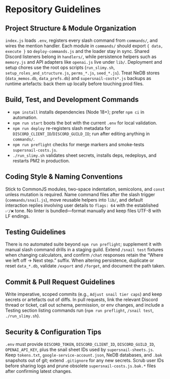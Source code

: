 # Repository Guidelines

## Project Structure & Module Organization
`index.js` loads `.env`, registers every slash command from `commands/`, and wires the mention handler. Each module in `commands/` should export `{ data, execute }` so `deploy-commands.js` and the loader stay in sync. Shared Discord listeners belong in `handlers/`, while persistence helpers such as `memory.js` and API adapters like `openai.js` live under `lib/`. Deployment and setup chores use the root ops scripts (`run_slimy.sh`, `setup_roles_and_structure.js`, `perms_*.js`, `seed_*.js`). Treat NeDB stores (`data_memos.db`, `data_prefs.db`) and `supersnail-costs*.js` backups as runtime artefacts: back them up locally before touching prod files.

## Build, Test, and Development Commands
- `npm install` installs dependencies (Node 18+); prefer `npm ci` in automation.
- `npm run start` boots the bot with the current `.env` for local validation.
- `npm run deploy` re-registers slash metadata for `DISCORD_CLIENT_ID`/`DISCORD_GUILD_ID`; run after editing anything in `commands/`.
- `npm run preflight` checks for merge markers and smoke-tests `supersnail-costs.js`.
- `./run_slimy.sh` validates sheet secrets, installs deps, redeploys, and restarts PM2 in production.

## Coding Style & Naming Conventions
Stick to CommonJS modules, two-space indentation, semicolons, and `const` unless mutation is required. Name command files after the slash trigger (`commands/snail.js`), move reusable helpers into `lib/`, and default interaction replies involving user details to `flags: 64` with the established `✅/❌` tone. No linter is bundled—format manually and keep files UTF-8 with LF endings.

## Testing Guidelines
There is no automated suite beyond `npm run preflight`; supplement it with manual slash command drills in a staging guild. Extend `/snail test` fixtures when changing calculators, and confirm `/chat` responses retain the “Where we left off → Next step.” suffix. When altering persistence, duplicate or reset `data_*.db`, validate `/export` and `/forget`, and document the path taken.

## Commit & Pull Request Guidelines
Write imperative, scoped commits (e.g., `Adjust snail tier caps`) and keep secrets or artefacts out of diffs. In pull requests, link the relevant Discord thread or ticket, call out schema, permission, or env changes, and include a Testing section listing commands run (`npm run preflight`, `/snail test`, `./run_slimy.sh`).

## Security & Configuration Tips
`.env` must provide `DISCORD_TOKEN`, `DISCORD_CLIENT_ID`, `DISCORD_GUILD_ID`, `OPENAI_API_KEY`, plus the snail sheet IDs used by `supersnail-sheets.js`. Keep `tokens.txt`, `google-service-account.json`, NeDB databases, and `.bak` snapshots out of git; extend `.gitignore` for any new secrets. Scrub user IDs before sharing logs and prune obsolete `supersnail-costs.js.bak.*` files after confirming latest changes.
